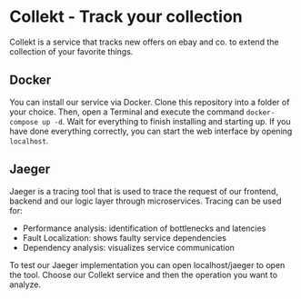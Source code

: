 # Collekt - Track your collection

Collekt is a service that tracks new offers on ebay and co. to extend the collection of your favorite things. 

## Docker

You can install our service via Docker. Clone this repository into a folder of your choice.
Then, open a Terminal and execute the command ```docker-compose up -d```.
Wait for everything to finish installing and starting up.
If you have done everything correctly, you can start the web interface by opening ```localhost```.

## Jaeger

Jaeger is a tracing tool that is used to trace the request of our frontend, backend and our logic layer through microservices.
Tracing can be used for:
- Performance analysis: identification of bottlenecks and latencies
- Fault Localization: shows faulty service dependencies
- Dependency analysis: visualizes service communication

To test our Jaeger implementation you can open localhost/jaeger to open the tool. Choose our Collekt service and then the
operation you want to analyze.
